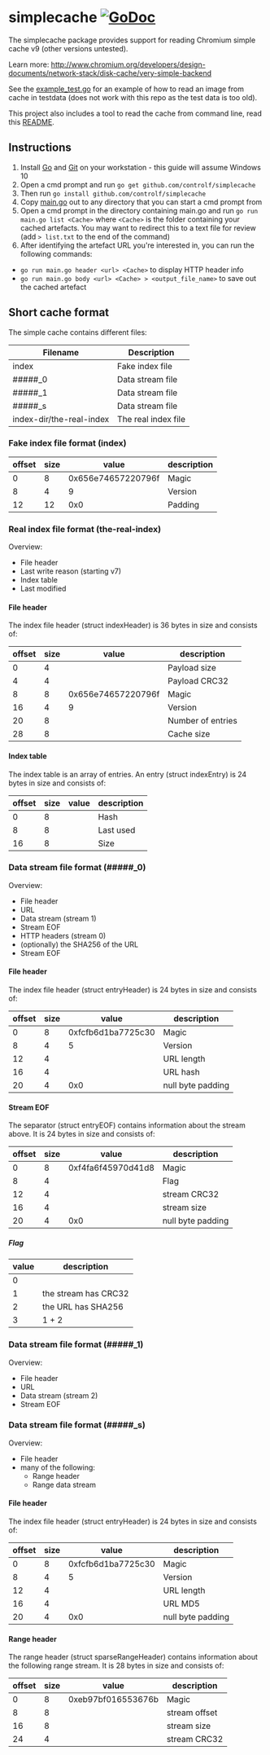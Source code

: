# simplecache [![GoDoc](https://godoc.org/github.com/schorlet/simplecache?status.png)](https://godoc.org/github.com/schorlet/simplecache)

The simplecache package provides support for reading Chromium simple cache v9 (other versions untested).

Learn more: http://www.chromium.org/developers/design-documents/network-stack/disk-cache/very-simple-backend

See the [example_test.go](example_test.go) for an example of how to read an image from cache in testdata (does not work with this repo as the test data is too old).

This project also includes a tool to read the cache from command line, read this [README](cmd/simplecache).

## Instructions

1. Install [Go](https://golang.org/) and [Git](https://git-scm.com/downloads) on your workstation - this guide will assume Windows 10
2. Open a cmd prompt and run `go get github.com/controlf/simplecache`
3. Then run `go install github.com/controlf/simplecache`
4. Copy [main.go](cmd/simplecache/main.go) out to any directory that you can start a cmd prompt from
5. Open a cmd prompt in the directory containing main.go and run `go run main.go list <Cache>` where `<Cache>` is the folder containing your cached artefacts. You may want to redirect this to a text file for review (add `> list.txt` to the end of the command)
6. After identifying the artefact URL you're interested in, you can run the following commands:
  * `go run main.go header <url> <Cache>` to display HTTP header info
  * `go run main.go body <url> <Cache> > <output_file_name>` to save out the cached artefact



## Short cache format


The simple cache contains different files:

 Filename                 | Description
 ------------------------ | --------------------
 index                    | Fake index file
 #####_0                  | Data stream file
 #####_1                  | Data stream file
 #####_s                  | Data stream file
 index-dir/the-real-index | The real index file



### Fake index file format (index)


 offset | size | value              | description
 ------ | ---- | ------------------ | -----------
 0      | 8    | 0x656e74657220796f | Magic
 8      | 4    | 9                  | Version
 12     | 12   | 0x0                | Padding



### Real index file format (the-real-index)


Overview:

- File header
- Last write reason (starting v7)
- Index table
- Last modified


#### File header


The index file header (struct indexHeader) is 36 bytes in size and consists of:

 offset | size | value              | description
 ------ | ---- | ------------------ | -----------
 0      | 4    |                    | Payload size
 4      | 4    |                    | Payload CRC32
 8      | 8    | 0x656e74657220796f | Magic
 16     | 4    | 9                  | Version
 20     | 8    |                    | Number of entries
 28     | 8    |                    | Cache size



#### Index table


The index table is an array of entries. An entry (struct indexEntry) is 24 bytes in size and consists of:

 offset | size | value              | description
 ------ | ---- | ------------------ | -----------
 0      | 8    |                    | Hash
 8      | 8    |                    | Last used
 16     | 8    |                    | Size





### Data stream file format (#####_0)


Overview:
- File header
- URL
- Data stream (stream 1)
- Stream EOF
- HTTP headers (stream 0)
- (optionally) the SHA256 of the URL
- Stream EOF



#### File header


The index file header (struct entryHeader) is 24 bytes in size and consists of:

 offset | size | value              | description
 ------ | ---- | ------------------ | -----------
 0      | 8    | 0xfcfb6d1ba7725c30 | Magic
 8      | 4    | 5                  | Version
 12     | 4    |                    | URL length
 16     | 4    |                    | URL hash
 20     | 4    | 0x0                | null byte padding



#### Stream EOF

The separator (struct entryEOF) contains information about the stream above. It is 24 bytes in size and consists of:

 offset | size | value              | description
 ------ | ---- | ------------------ | -----------
 0      | 8    | 0xf4fa6f45970d41d8 | Magic
 8      | 4    |                    | Flag
 12     | 4    |                    | stream CRC32
 16     | 4    |                    | stream size
 20     | 4    | 0x0                | null byte padding



##### Flag


 value | description
 ----- | ----------------------
 0     |
 1     | the stream has CRC32
 2     | the URL has SHA256
 3     | 1 + 2




### Data stream file format (#####_1)

Overview:
- File header
- URL
- Data stream (stream 2)
- Stream EOF




### Data stream file format (#####_s)

Overview:
- File header
- many of the following:
	- Range header
	- Range data stream



#### File header


The index file header (struct entryHeader) is 24 bytes in size and consists of:

 offset | size | value              | description
 ------ | ---- | ------------------ | -----------
 0      | 8    | 0xfcfb6d1ba7725c30 | Magic
 8      | 4    | 5                  | Version
 12     | 4    |                    | URL length
 16     | 4    |                    | URL MD5
 20     | 4    | 0x0                | null byte padding



#### Range header

The range header (struct sparseRangeHeader) contains information about the following range stream. It is 28 bytes in size and consists of:

 offset | size | value              | description
 ------ | ---- | ------------------ | -----------
 0      | 8    | 0xeb97bf016553676b | Magic
 8      | 8    |                    | stream offset
 16     | 8    |                    | stream size
 24     | 4    |                    | stream CRC32

